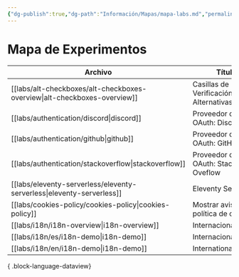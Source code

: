 ```yaml
---
{"dg-publish":true,"dg-path":"Información/Mapas/mapa-labs.md","permalink":"/informacion/mapas/mapa-labs/","title":"Mapa de Experimentos","tags":["mapa"],"noteIcon":"default","created":"2024-04-04T17:35:14.900-06:00","updated":"2024-04-04T18:12:59.508-06:00"}
---
```


# Mapa de Experimentos

| Archivo                                                                     | Título                                | Descripción |
| --------------------------------------------------------------------------- | ------------------------------------- | ----------- |
| [[labs/alt-checkboxes/alt-checkboxes-overview\|alt-checkboxes-overview]] | Casillas de Verificación Alternativas | \-          |
| [[labs/authentication/discord\|discord]]                                 | Proveedor de OAuth: Discord           |             |
| [[labs/authentication/github\|github]]                                   | Proveedor de OAuth: GitHub            |             |
| [[labs/authentication/stackoverflow\|stackoverflow]]                     | Proveedor de OAuth: Stack Oveflow     |             |
| [[labs/eleventy-serverless/eleventy-serverless\|eleventy-serverless]]    | Eleventy Serverless                   |             |
| [[labs/cookies-policy/cookies-policy\|cookies-policy]]                   | Mostrar aviso de política de cookies  |             |
| [[labs/i18n/i18n-overview\|i18n-overview]]                               | Internacionalización                  | \-          |
| [[labs/i18n/es/i18n-demo\|i18n-demo]]                                    | Internacionalización                  | \-          |
| [[labs/i18n/en/i18n-demo\|i18n-demo]]                                    | Internationalization                  | \-          |

{ .block-language-dataview}
